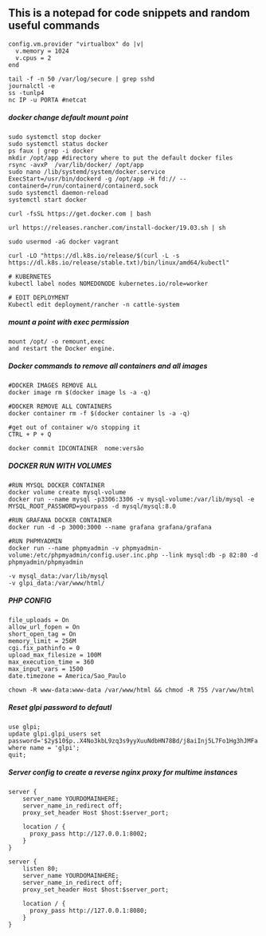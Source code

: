 ## This is a notepad for code snippets and random useful commands

```
config.vm.provider "virtualbox" do |v|
  v.memory = 1024
  v.cpus = 2
end
```
```
tail -f -n 50 /var/log/secure | grep sshd
journalctl -e
ss -tunlp4
nc IP -u PORTA #netcat
```

##### docker change default mount point
```
sudo systemctl stop docker
sudo systemctl status docker
ps faux | grep -i docker
mkdir /opt/app #directory where to put the default docker files
rsync -avxP  /var/lib/docker/ /opt/app
sudo nano /lib/systemd/system/docker.service
ExecStart=/usr/bin/dockerd -g /opt/app -H fd:// --containerd=/run/containerd/containerd.sock
sudo systemctl daemon-reload
systemctl start docker
```
```
curl -fsSL https://get.docker.com | bash

url https://releases.rancher.com/install-docker/19.03.sh | sh
 
sudo usermod -aG docker vagrant
 
curl -LO "https://dl.k8s.io/release/$(curl -L -s https://dl.k8s.io/release/stable.txt)/bin/linux/amd64/kubectl"

# KUBERNETES 
kubectl label nodes NOMEDONODE kubernetes.io/role=worker

# EDIT DEPLOYMENT
Kubectl edit deployment/rancher -n cattle-system
```
##### mount a point with exec permission
```
mount /opt/ -o remount,exec
and restart the Docker engine.
```
##### Docker commands to remove all containers and all images
```
#DOCKER IMAGES REMOVE ALL
docker image rm $(docker image ls -a -q)

#DOCKER REMOVE ALL CONTAINERS
docker container rm -f $(docker container ls -a -q)

#get out of container w/o stopping it
CTRL + P + Q

docker commit IDCONTAINER  nome:versão
```
##### DOCKER RUN WITH VOLUMES
```
#RUN MYSQL DOCKER CONTAINER
docker volume create mysql-volume
docker run --name mysql -p3306:3306 -v mysql-volume:/var/lib/mysql -e MYSQL_ROOT_PASSWORD=yourpass -d mysql/mysql:8.0

#RUN GRAFANA DOCKER CONTAINER
docker run -d -p 3000:3000 --name grafana grafana/grafana

#RUN PHPMYADMIN
docker run --name phpmyadmin -v phpmyadmin-volume:/etc/phpmyadmin/config.user.inc.php --link mysql:db -p 82:80 -d phpmyadmin/phpmyadmin

-v mysql_data:/var/lib/mysql
-v glpi_data:/var/www/html/
```
##### PHP CONFIG
```
file_uploads = On
allow_url_fopen = On
short_open_tag = On
memory_limit = 256M
cgi.fix_pathinfo = 0
upload_max_filesize = 100M
max_execution_time = 360
max_input_vars = 1500
date.timezone = America/Sao_Paulo
```
```
chown -R www-data:www-data /var/www/html && chmod -R 755 /var/ww/html
```
##### Reset glpi password to defautl
```
use glpi;
update glpi.glpi_users set password='$2y$10$p..X4No3kbL9zq3s9yyXuuNdbHN78Bd/j8aiInj5L7Fo1Hg3hJMFa' where name = 'glpi';
quit;
```
##### Server config to create a reverse nginx proxy for multime instances
```
server {
    server_name YOURDOMAINHERE;
    server_name_in_redirect off;
    proxy_set_header Host $host:$server_port;

    location / {
      proxy_pass http://127.0.0.1:8002;
    }
}

server {
    listen 80;
    server_name YOURDOMAINHERE;
    server_name_in_redirect off;
    proxy_set_header Host $host:$server_port;

    location / {
      proxy_pass http://127.0.0.1:8080;
    }
}
```


